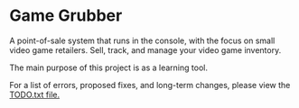 # Game Grubber

A point-of-sale system that runs in the console, with the focus on small video game retailers. Sell, track, and manage your video game inventory.  

The main purpose of this project is as a learning tool.

For a list of errors, proposed fixes, and long-term changes, please view the [TODO.txt file.](https://github.com/ajoh504/GameGrubber/blob/master/GameGrubber/TODO.txt) 
